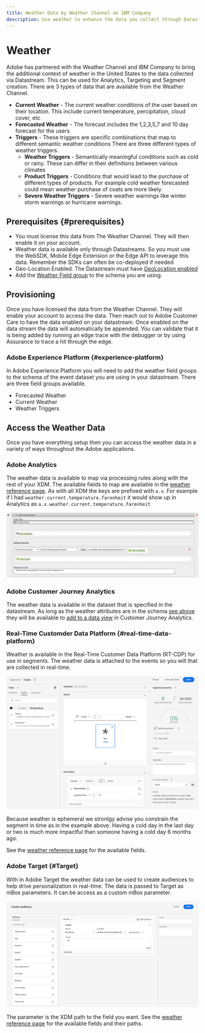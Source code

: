 ```yaml
---
title: Weather Data by Weather Channel an IBM Company
description: Use weather to enhance the data you collect through Datastreams.
---
```


# Weather 

Adobe has partnered with the Weather Channel and IBM Company to bring the additional context of weather in the United States to the data collected via Datastream. This can be used for Analytics, Targeting and Segment creation. There are 3 types of data that are available from the Weather Channel. 

* __Current Weather__ - The current weather conditions of the user based on their location. This include current temperature, percipitation, cloud cover, etc
* __Forecasted Weather__ - The forecast includes the 1,2,3,5,7 and 10 day forecast for the users
* __Triggers__ - These triggers are specific combinations that map to different semantic weather conditions There are three different types of weather triggers. 
  * __Weather Triggers__ - Semantically meaningful conditions such as cold or rainy. These can differ in their definitions between various climates
  * __Product Triggers__ - Conditions that would lead to the purchase of different types of products. For example cold weather forecasted could mean weather purchase of coats are more likely. 
  * __Severe Weather Triggers__ - Severe weather warnings like winter storm warnings or hurricane warnings. 

## Prerequisites {#prerequisites}

* You must license this data from The Weather Channel. They will then enable it on your account. 
* Weather data is available only through Datastreams. So you must use the WebSDK, Mobile Edge Extension or the Edge API to leverage this data. Remember the SDKs can often be co-deployed if needed
* Geo-Location Enabled. The Datastream must have [GeoLocation enabled](../configure.md#advanced-options)
* Add the [Weather Field group](#experience-platform) to the schema you are using. 

## Provisioning

Once you have licensed the data from the Weather Channel. They will enable your account to access the data. Then reach out to Adobe Customer Care to have the data enabled on your datastream. Once enabled on the data stream the data will automatically be appended. You can validate that it is being added by running an edge trace with the debugger or by using Assurance to trace a hit through the edge. 

### Adobe Experience Platform {#experience-platform}

In Adobe Experience Platform you will need to add the weather field groups to the schema of the event dataset you are using in your datastream. There are three field groups available. 

* Forecasted Weather
* Current Weather
* Weather Triggers

## Access the Weather Data

Once you have everything setup then you can access the weather data in a variety of ways throughout the Adobe applicaitons. 

### Adobe Analytics

The weather data is available to map via processing rules along with the rest of your XDM. The available fields to map are available in the [weather reference page](weather-reference.md). As with all XDM the keys are prefixed with `a.x`. For example if I had `weather.current.temperature.farenheit` it would show up in Analytics as `a.x.weather.current.temperature.farenheit`

![Processing Rule Interface](../../assets/datastreams/data-enrichment/weather/processing-rules.png)

### Adobe Customer Journey Analytics

The weather data is available in the dataset that is specified in the datastream. As long as the weather attributes are in the schema [see above](#prerequisites-prerequisites) they will be available to [add to a data view](https://experienceleague.adobe.com/docs/analytics-platform/using/cja-dataviews/create-dataview.html?lang=en) in Customer Journey Analytics. 

### Real-Time Customder Data Platform {#real-time-data-platform}

Weather is available in the Real-Time Customer Data Platform (RT-CDP) for use in segments. The weather data is attached to the events so you will that are collected in real-time. 

![Segemnt Builder Showing Weather Events](../../assets/datastreams/data-enrichment/weather/schema-builder.png)

Because weather is ephemeral we stronlgy advise you constrain the segment in time as in the example above. Having a cold day in the last day or two is much more impactful than someone having a cold day 6 months ago. 

See the [weather reference page](weather-reference.md) for the available fields. 

### Adobe Target {#Target}

With in Adobe Target the weather data can be used to create audiences to help drive personalization in real-time. The data is passed to Target as mBox parameters. It can be access as a custom mBox parameter. 

![Target Audience Builder](../../assets/datastreams/data-enrichment/weather/target-audience-builder.png)

The parameter is the XDM path to the field you want. See the [weather reference page](weather-reference.md) for the available fields and their paths. 